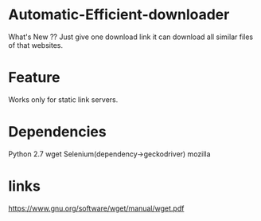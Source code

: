 # Automatic-Efficient-downloader
What's New ?? Just give one download link it can download all similar files of that websites.

# Feature
Works only for static link servers.

# Dependencies
Python 2.7
wget
Selenium(dependency->geckodriver)
mozilla

# links
https://www.gnu.org/software/wget/manual/wget.pdf


